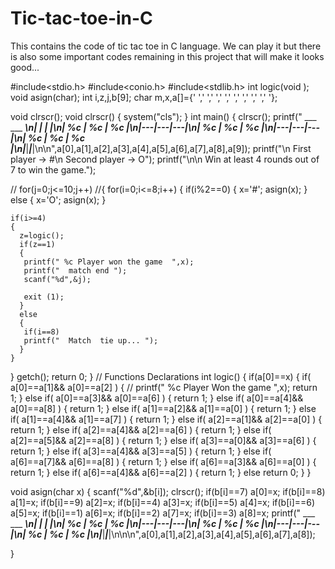 # Tic-tac-toe-in-C
This contains the code of tic tac toe in C language.
We can play it but there is also some important codes remaining in this project that will make it looks good...

#include<stdio.h>
#include<conio.h>
#include<stdlib.h>
    int logic(void );
    void asign(char);
    int i,z,j,b[9];
    char m,x,a[]={' ',' ',' ',' ',' ',' ',' ',' ',' '};

 void clrscr();
 void clrscr()
 {
     system("cls");
 }
int main()
{
  clrscr();
  printf(" ___ ___ ___\n|   |   |   |\n| %c | %c | %c |\n|---|---|---|\n| %c | %c | %c |\n|---|---|---|\n| %c | %c | %c |\n|___|___|___|\n\n",a[0],a[1],a[2],a[3],a[4],a[5],a[6],a[7],a[8],a[9]);
  printf("\n First player -> #\n Second player -> O");
  printf("\n\n Win at least 4 rounds out of 7 to win the game.");

//  for(j=0;j<=10;j++)
//{
  for(i=0;i<=8;i++)
  {
   if(i%2==0)
   {
    x='#';
    asign(x);
   }
   else
   {
   x='O';
   asign(x);
   }

    if(i>=4)
    {
      z=logic();
      if(z==1)
      {
       printf(" %c Player won the game  ",x);
       printf("  match end ");
       scanf("%d",&j);

       exit (1);
      }
      else
      {
       if(i==8)
       printf("  Match  tie up... ");
      }
    }

 }
getch();
return 0;
}
 //   Functions  Declarations
int logic()
{
 if(a[0]==x)
 {
 if( a[0]==a[1]&& a[0]==a[2] )
  { // printf(" %c Player  Won the game ",x);
     return 1;
  }
  else if( a[0]==a[3]&& a[0]==a[6] )
  {  return 1;
  }
  else
   if( a[0]==a[4]&& a[0]==a[8] )
   { return 1;
   }
  else
  if( a[1]==a[2]&& a[1]==a[0] )
  {  return 1;
  }
  else
  if( a[1]==a[4]&& a[1]==a[7] )
  {  return 1;
  }
  else
  if( a[2]==a[1]&& a[2]==a[0] )
  {  return 1;
  }
  else
  if( a[2]==a[4]&& a[2]==a[6] )
  {  return 1;
  }
  else
  if( a[2]==a[5]&& a[2]==a[8] )
  {  return 1;
  }
  else
  if( a[3]==a[0]&& a[3]==a[6] )
  {  return 1;
  }
  else
  if( a[3]==a[4]&& a[3]==a[5] )
  {  return 1;
  }
  else
  if( a[6]==a[7]&& a[6]==a[8] )
  {  return 1;
  }
  else
  if( a[6]==a[3]&& a[6]==a[0] )
  {  return 1;
  }
  else
  if( a[6]==a[4]&& a[6]==a[2] )
  {  return 1;
  }
  else
  return 0;
 }
}

void asign(char x)
{
 scanf("%d",&b[i]);
     clrscr();
      if(b[i]==7)
       a[0]=x;
      if(b[i]==8)
       a[1]=x;
      if(b[i]==9)
       a[2]=x;
      if(b[i]==4)
       a[3]=x;
      if(b[i]==5)
       a[4]=x;
      if(b[i]==6)
       a[5]=x;
      if(b[i]==1)
       a[6]=x;
      if(b[i]==2)
       a[7]=x;
       if(b[i]==3)
       a[8]=x;
    printf(" ___ ___ ___\n|   |   |   |\n| %c | %c | %c |\n|---|---|---|\n| %c | %c | %c |\n|---|---|---|\n| %c | %c | %c |\n|___|___|___|\n\n\n",a[0],a[1],a[2],a[3],a[4],a[5],a[6],a[7],a[8]);

}
